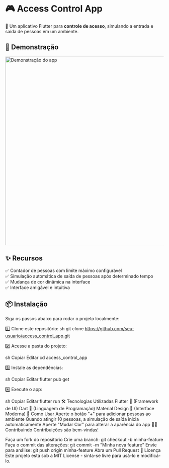 # 🎮 Access Control App

🚀 Um aplicativo Flutter para **controle de acesso**, simulando a entrada e saída de pessoas em um ambiente.

## 📸 Demonstração
<img src="https://via.placeholder.com/600x300?text=Demo+do+App" alt="Demonstração do app" width="600">

## ✨ **Recursos**
✅ Contador de pessoas com limite máximo configurável  
✅ Simulação automática de saída de pessoas após determinado tempo  
✅ Mudança de cor dinâmica na interface  
✅ Interface amigável e intuitiva  

## 📦 **Instalação**
Siga os passos abaixo para rodar o projeto localmente:

1️⃣ Clone este repositório:
sh
git clone https://github.com/seu-usuario/access_control_app.git

2️⃣ Acesse a pasta do projeto:

sh
Copiar
Editar
cd access_control_app

3️⃣ Instale as dependências:

sh
Copiar
Editar
flutter pub get

4️⃣ Execute o app:

sh
Copiar
Editar
flutter run
🛠️ Tecnologias Utilizadas
Flutter 🚀 (Framework de UI)
Dart 💙 (Linguagem de Programação)
Material Design 🎨 (Interface Moderna)
📌 Como Usar
Aperte o botão "+" para adicionar pessoas ao ambiente
Quando atingir 10 pessoas, a simulação de saída inicia automaticamente
Aperte "Mudar Cor" para alterar a aparência do app
👨‍💻 Contribuindo
Contribuições são bem-vindas!

Faça um fork do repositório
Crie uma branch: git checkout -b minha-feature
Faça o commit das alterações: git commit -m "Minha nova feature"
Envie para análise: git push origin minha-feature
Abra um Pull Request
📜 Licença
Este projeto está sob a MIT License - sinta-se livre para usá-lo e modificá-lo.
